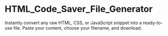# HTML_Code_Saver_File_Generator
Instantly convert any raw HTML, CSS, or JavaScript snippet into a ready-to-use file. Paste your content, choose your filename, and download.
